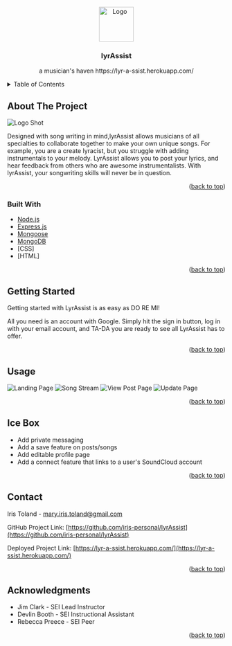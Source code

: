 <div id="top"></div>



<!-- PROJECT LOGO -->
<br />
<div align="center">
  <a href="https://github.com/iris-personal/lyrAssist">
    <img src="https://i.imgur.com/FrkUbBQ.png" alt="Logo" width="80" height="80">
  </a>

  <h3 align="center">lyrAssist</h3>

  <p align="center">
    a musician's haven 
    https://lyr-a-ssist.herokuapp.com/
  </p>
</div>



<!-- TABLE OF CONTENTS -->
<details>
  <summary>Table of Contents</summary>
  <ol>
    <li><a href="#about-the-project">About The Project</a>
    <li><a href="#built-with">Built With</a></li>
    <li><a href="#getting-started">Getting Started</a></li>
    <li><a href="#usage">Usage</a></li>
    <li><a href="#icebox">Ice Box</a></li>
    <li><a href="#acknowledgments">Acknowledgments</a></li>
  </ol>
</details>



<!-- ABOUT THE PROJECT -->
## About The Project

![Logo Shot](https://i.imgur.com/oN4QO9V.png)

Designed with song writing in mind,lyrAssist allows musicians of all specialties to collaborate together to make your own unique songs. For example, you are a create lyracist, but you struggle with adding instrumentals to your melody. LyrAssist allows you to post your lyrics, and hear feedback from others who are awesome instrumentalists. With lyrAssist, your songwriting skills will never be in question.

<p align="right">(<a href="#top">back to top</a>)</p>



<!-- BUILT WITH -->
### Built With

* [Node.js](https://nodejs.org/)
* [Express.js](https://expressjs.com/)
* [Mongoose](https://mongoosejs.com/)
* [MongoDB](https://mongodb.com/)
* [CSS]
* [HTML]

<p align="right">(<a href="#top">back to top</a>)</p>



<!-- GETTING STARTED -->
## Getting Started

Getting started with LyrAssist is as easy as DO RE MI!

All you need is an account with Google. Simply hit the sign in button, log in with your email account, and TA-DA you are ready to see all LyrAssist has to offer.

<p align="right">(<a href="#top">back to top</a>)</p>



<!-- USAGE EXAMPLES -->
## Usage

![Landing Page](https://i.imgur.com/fQwqyD8.png)
![Song Stream](https://i.imgur.com/TGgjnwo.png)
![View Post Page](https://i.imgur.com/chViH4H.png)
![Update Page](https://i.imgur.com/7x62dOH.png)


<p align="right">(<a href="#top">back to top</a>)</p>


<!-- ICEBOX -->
## Ice Box

- Add private messaging
- Add a save feature on posts/songs
- Add editable profile page
- Add a connect feature that links to a user's SoundCloud account

<p align="right">(<a href="#top">back to top</a>)</p>



<!-- CONTACT -->
## Contact

Iris Toland - mary.iris.toland@gmail.com

GitHub Project Link: [https://github.com/iris-personal/lyrAssist](https://github.com/iris-personal/lyrAssist)

Deployed Project Link: [https://lyr-a-ssist.herokuapp.com/](https://lyr-a-ssist.herokuapp.com/)


<p align="right">(<a href="#top">back to top</a>)</p>



<!-- ACKNOWLEDGMENTS -->
## Acknowledgments

* Jim Clark - SEI Lead Instructor
* Devlin Booth - SEI Instructional Assistant
* Rebecca Preece - SEI Peer

<p align="right">(<a href="#top">back to top</a>)</p>

